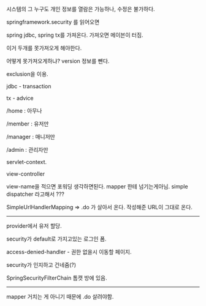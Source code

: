 시스템의 그 누구도 개인 정보를 열람은 가능하나, 수정은 불가하다.



springframework.security 를 읽어오면

spring jdbc, spring tx를 가져온다. 가져오면 메이븐이 터짐.

 이거 두개를 못가져오게 해야한다.

어떻게 못가져오게하냐?  version 정보를 뺀다.

exclusion을 이용.



jdbc - transaction

tx - advice



/home : 아무나

/member : 유저만

/manager : 매니저만

/admin : 관리자만



servlet-context.

view-controller



view-name을 적으면 포워딩 생각하면된다. mapper 한테 넘기는게아님. simple dispatcher 라고해서 ???

SimpleUrlHandlerMapping => .do 가 살아서 온다. 작성해준 URL이 그대로 온다.



---

provider에서 유저 할당.



<form-login/> 

<logout>

security가 default로 가지고있는 로그인 폼.



access-denied-handler - 권한 없을시 이동할 페이지.

<form-login login-page="/commons/login"
					login-processing-url="/commons/loginPost"
					username-parameter="id"
					password-parameter="pwd" 
		/>

security가 인지하고 건네줌(?)



SpringSecurityFilterChain 톰캣 방에 있음.

---

mapper 거치는 게 아니기 때문에 .do 살려야함.